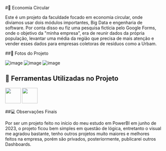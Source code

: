 #🔄 Economia Circular

Este é um projeto da faculdade focado em economia circular, onde diviamos usar dois módulos importantes,
Big Data e engenharia de software.
Por conta disso eu fiz uma pesquisa fictícia pelo Google Forms, onde o objetivo da "minha empresa", era de reunir dados da própria população,
levantar uma média da região que precisa de mais atenção e vender esses dados para empresas coletoras de resíduos como a Urbam.

##📸 Fotos do Projeto

![image](https://github.com/viladavi6/sjc-limpeza-faculdade/assets/158050165/b7792e6e-d35e-4e46-9ada-b93ef718b47b)
![image](https://github.com/viladavi6/sjc-limpeza-faculdade/assets/158050165/7c0bc91b-f5be-41fa-989d-90666a332218)
![image](https://github.com/viladavi6/sjc-limpeza-faculdade/assets/158050165/9572f46f-8a3e-4935-b384-1d2a11918d77)

## 🔗 Ferramentas Utilizadas no Projeto

<div>
  <img width="50px" lang="50px" src="https://cdn.jsdelivr.net/gh/devicons/devicon@latest/icons/figma/figma-original.svg" />
  <img width="50px" lang="50px" src="https://upload.wikimedia.org/wikipedia/commons/thumb/c/cf/New_Power_BI_Logo.svg/1200px-New_Power_BI_Logo.svg.png" />
</div>

##💻 Observações Finais

Por ser um projeto feito no início do meu estudo em PowerBI em junho de 2023, o projeto ficou bem simples em questão de lógica,
entretanto o visual me agradou bastante, tenho outros projetos muito maiores e melhores feitos na empresa, porém são privados, posteriormente,
publicarei outros Dashboards.
